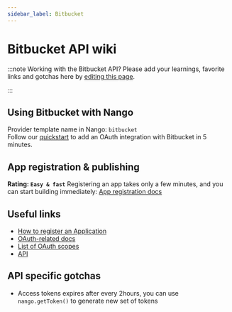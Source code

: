 ```yaml
---
sidebar_label: Bitbucket
---
```


# Bitbucket API wiki

:::note Working with the Bitbucket API?
Please add your learnings, favorite links and gotchas here by [editing this page](https://git.getb.com/nangohq/nango/tree/master/docs/docs/providers/bitbucket.md).

:::

## Using Bitbucket with Nango

Provider template name in Nango: `bitbucket`  
Follow our [quickstart](../quickstart.md) to add an OAuth integration with Bitbucket in 5 minutes.

## App registration & publishing

**Rating: `Easy & fast`**
Registering an app takes only a few minutes, and you can start building immediately: [App registration docs](https://support.atlassian.com/bitbucket-cloud/docs/use-oauth-on-bitbucket-cloud/#Create-a-consumer)



## Useful links

- [How to register an Application](https://support.atlassian.com/bitbucket-cloud/docs/use-oauth-on-bitbucket-cloud/#Create-a-consumer)
- [OAuth-related docs](https://support.atlassian.com/bitbucket-cloud/docs/use-oauth-on-bitbucket-cloud/)
- [List of OAuth scopes](https://developer.atlassian.com/cloud/bitbucket/rest/intro/#authentication)
- [API](https://developer.atlassian.com/cloud/bitbucket/?utm_source=%2Fbitbucket%2Fapi%2F2%2Freference%2F&utm_medium=302)


## API specific gotchas
- Access tokens expires after every 2hours, you can use `nango.getToken()` to generate new set of tokens
